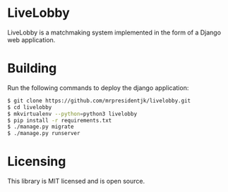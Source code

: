# LiveLobby

LiveLobby is a matchmaking system implemented in the form of a Django web application.

# Building 

Run the following commands to deploy the django application:

```sh
$ git clone https://github.com/mrpresidentjk/livelobby.git
$ cd livelobby
$ mkvirtualenv --python=python3 livelobby
$ pip install -r requirements.txt 
$ ./manage.py migrate
$ ./manage.py runserver
```

# Licensing
This library is MIT licensed and is open source.

